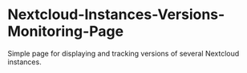# Nextcloud-Instances-Versions-Monitoring-Page
Simple page for displaying and tracking versions of several Nextcloud instances.
